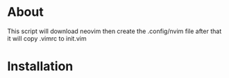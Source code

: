# About
This script will download neovim then create the .config/nvim file after that it will copy .vimrc to init.vim
# Installation
